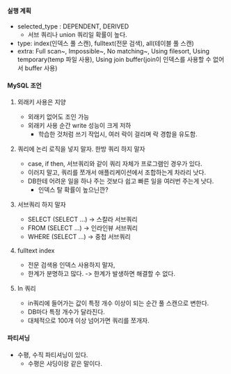 #### 실행 계획
- selected_type : DEPENDENT, DERIVED
  - 서브 쿼리나 union 쿼리일 확률이 높다.
- type: index(인덱스 풀 스캔), fulltext(전문 검색), all(테이블 풀 스캔)
- extra: Full scan~, Impossible~, No matching~, Using filesort, Using temporary(temp 파일 사용), Using join buffer(join이 인덱스를 사용할 수 없어서 buffer 사용)

#### MySQL 조언
1. 외래키 사용은 지양
   - 외래키 없어도 조인 가능
   - 외래키 사용 순간 write 성능이 크게 저하
     - 학습한 것처럼 쓰기 작업시, 여러 락이 걸리며 락 경합을 유도함.

2. 쿼리에 논리 로직을 넣지 말자. 한방 쿼리 하지 말자
   - case, if then, 서브쿼리와 같이 쿼리 자체가 프로그램인 경우가 있다.
   - 이러지 말고, 쿼리를 쪼개서 애플리케이션에서 조합하는게 차라리 낫다.
   - DB한테 어려운 일을 하나 주는 것보다 쉽고 빠른 일을 여러번 주는게 낫다.
     - 인덱스 탈 확률이 높으닌깐?

3. 서브쿼리 하지 말자
   - SELECT (SELECT ...) -> 스칼라 서브쿼리
   - FROM (SELECT ...) -> 인라인뷰 서브쿼리
   - WHERE (SELECT ...) -> 중첩 서브쿼리

4. fulltext index
   - 전문 검색용 인덱스 사용하지 말자,
   - 한계가 분명하고 많다. -> 한계가 발생하면 해결할 수 없다.

5. In 쿼리
   - in쿼리에 들어가는 값이 특정 개수 이상이 되는 순간 풀 스캔으로 변한다.
   - DB마다 특정 개수가 달라진다.
   - 대체적으로 100개 이상 넘어가면 쿼리를 쪼개자.

#### 파티셔닝
- 수평, 수직 파티셔닝이 있다.
  - 수평은 샤딩이랑 같은 말이다.